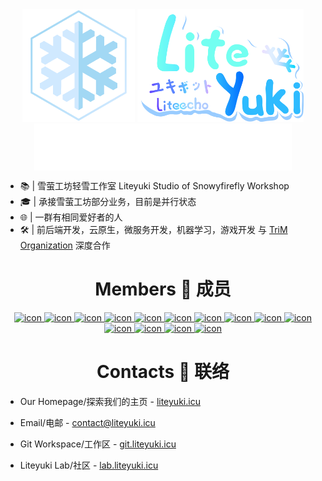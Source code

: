 <div align="center">
  <img src="liteyuki_icon_640.png" width="180" height="180" alt="LiteyukiLogo" />
  <img src="lylogo-full.svg" height="180" alt="LiteyukiLogoKawaii" />
</div>

<div align="center">
  <img src="typing.svg" height="75px" alt="Hi, This is LiteyukiStudio" align="center" />
</div>

- 📚 | 雪萤工坊轻雪工作室 Liteyuki Studio of Snowyfirefly Workshop
- 🎓 | 承接雪萤工坊部分业务，目前是并行状态
- 🌐 | 一群有相同爱好者的人
- 🛠️ | 前后端开发，云原生，微服务开发，机器学习，游戏开发 与 [TriM Organization](https://github.com/TriM-Organization) 深度合作


<div align="center">

  # Members 👤 成员

</div>

<div align="center">
  <a href="https://github.com/snowykami">
    <img src="https://github.com/snowykami.png" height="80px" alt="icon" />
  </a>
  <a href="https://github.com/liteyuki-flow">
    <img src="https://github.com/liteyuki-flow.png" height="80px" alt="icon" />
  </a>
  <a href="https://github.com/Asankilp">
    <img src="https://github.com/Asankilp.png" height="80px" alt="icon" />
  </a>
  <a href="https://github.com/ChenXu233">
    <img src="https://github.com/ChenXu233.png" height="80px" alt="icon" />
  </a>
  <a href="https://github.com/EillesWan">
    <img src="https://github.com/EillesWan.png" height="80px" alt="icon" />
  </a>
  <a href="https://github.com/ElapsingDreams">
    <img src="https://github.com/ElapsingDreams.png" height="80px" alt="icon" />
  </a>
  <a href="https://github.com/HornCopper">
    <img src="https://github.com/HornCopper.png" height="80px" alt="icon" />
  </a>
  <a href="https://github.com/LuoChenXil">
    <img src="https://github.com/LuoChenXil.png" height="80px" alt="icon" />
  </a>
  <a href="https://github.com/Miracle200606">
    <img src="https://github.com/Miracle200606.png" height="80px" alt="icon" />
  </a>
  <a href="https://github.com/MoeSnowyFox">
    <img src="https://github.com/MoeSnowyFox.png" height="80px" alt="icon" />
  </a>
  <a href="https://github.com/Nanaloveyuki">
    <img src="https://github.com/Nanaloveyuki.png" height="80px" alt="icon" />
  </a>
  <a href="https://github.com/synodriver">
    <img src="https://github.com/synodriver.png" height="80px" alt="icon" />
  </a>
  <a href="https://github.com/Twisuki">
    <img src="https://github.com/Twisuki.png" height="80px" alt="icon" />
  </a>
  <a href="https://github.com/yuhan2680">
    <img src="https://github.com/yuhan2680.png" height="80px" alt="icon" />
  </a>
</div>


<div align="center">

  # Contacts 📧 联络

</div>

- Our Homepage/探索我们的主页 - [liteyuki.icu](https://liteyuki.icu)

- Email/电邮 - [contact@liteyuki.icu](contact@liteyuki.icu)

- Git Workspace/工作区 - [git.liteyuki.icu](https://git.liteyuki.icu)

- Liteyuki Lab/社区 - [lab.liteyuki.icu](https://lab.liteyuki.icu)
